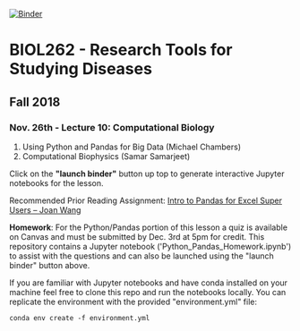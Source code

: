 [![Binder](https://mybinder.org/badge.svg)](https://mybinder.org/v2/gh/greenkidneybean/biol262/master)


# BIOL262 - Research Tools for Studying Diseases
## Fall 2018
### Nov. 26th - Lecture 10: Computational Biology
1. Using Python and Pandas for Big Data (Michael Chambers)
2. Computational Biophysics (Samar Samarjeet)  

Click on the **"launch binder"** button up top to generate interactive Jupyter notebooks for the lesson.  

Recommended Prior Reading Assignment: [Intro to Pandas for Excel Super Users – Joan Wang](https://towardsdatascience.com/intro-to-pandas-for-excel-super-users-dac1b38f12b0)  

**Homework**: For the Python/Pandas portion of this lesson a quiz is available on Canvas and must be submitted by Dec. 3rd at 5pm for credit.  This repository contains a Jupyter notebook ('Python_Pandas_Homework.ipynb') to assist with the questions and can also be launched using the "launch binder" button above.

If you are familiar with Jupyter notebooks and have conda installed on your machine feel free to clone this repo and run the notebooks locally.  You can replicate the environment with the provided "environment.yml" file:  
```
conda env create -f environment.yml
```
